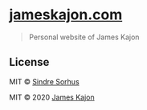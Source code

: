 # [jameskajon.com](https://jameskajon.com)

> Personal website of James Kajon

## License

MIT © [Sindre Sorhus](https://sindresorhus.com)

MIT © 2020 [James Kajon](https://jameskajon.com)
